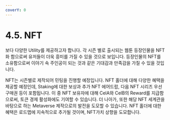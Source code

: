 ```yaml
---
coverY: 0
---
```


# 4.5. NFT

보다 다양한 Utility를 제공하고자 합니다. 각 시즌 별로 출시되는 웹툰 등장인물을 NFT화 함으로써 유저들이 더욱 흥미를 가질 수 있을 것으로 보입니다. 등장인물의 NFT를 소유함으로써 이야기 속 주인공이 되는 것과 같은 기대감과 만족감을 가질 수 있을 것입니다.

NFT는 시즌별로 제작되어 민팅을 진행할 예정입니다. NFT 홀더에 대해 다양한 혜택을 제공할 예정인데, Staking에 대한 보상과 추가 NFT 에어드랍, 다음 NFT 시리즈 우선 구매권 등이 포함됩니다. 이 중 NFT 보유자에 대해 CelA와 CelB의 Reward를 지급함으로써, 토큰 경제 활성화에도 기여할 수 있습니다. 더 나아가, 또한 해당 NFT 세계관을 바탕으로 하는 Metaverse 제작으로의 발전을 도모할 수 있습니다. NFT 홀더에 대한 혜택은 로드맵에 지속적으로 추가될 것이며, NFT가치 상향을 도모합니다.
